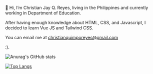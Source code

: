  👋 Hi, I’m Christian Jay Q. Reyes, living in the Philippines and currently working in Department of Education. 

  After having enough knowledge about HTML, CSS, and Javascript, I decided to learn Vue JS and Tailwind CSS. 
  
  You can email me at christianquimporeyes@gmail.com
  
  :).
  
  ![Anurag's GitHub stats](https://github-readme-stats.vercel.app/api?username=codingat25&show_icons=true&theme=radical)
  

  [![Top Langs](https://github-readme-stats.vercel.app/api/top-langs/?username=anuraghazra)](https://github.com/anuraghazra/github-readme-stats)
